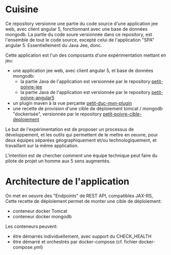 # Cuisine

Ce repository versionne une partie du code source d'une application jee web, avec client angular 5, fonctionnant avec une base de données mongodb. 
La partie du code soure versionnée dans ce repository, est l'ensemble de tout le code source, excepté celui de l'application "SPA" angular 5. 
Essentiellement du Java Jee, donc.

Cette application est l'un des composants d'une expérimentation mettant en jeu:
* une application jee web, avec client angular 5, et base de données mongodb:
  * la partie Java de l'application est versionnée par le repository [petit-poivre-jee](https://github.com/Jean-Baptiste-Lasselle/petit-poivre-jee)
  * la partie Java de l'application est versionnée par le repository [petit-poivre-angular5](https://github.com/Jean-Baptiste-Lasselle/petit-poivre-angular5)
* un plugin maven à la vue perçante [petit-duc-mvn-plugin](https://github.com/Jean-Baptiste-Lasselle/petit-duc-mvn-plugin)
* une recette de provision d'une cible de déploiement tomcat / mongodb "dockerisée",  versionnée par le repository [petit-poivre-cible-deploiement](https://github.com/Jean-Baptiste-Lasselle/cible-deploiement-petit-poivre)


Le but de l'expérimentation est de proposer un processus de développement, et les outils qui permettent de le mettre en oeuvre, pour deux 
équipes séparées géographiquement et/ou technologiquement, et travaillant sur la même application.

L'intention est de chercher comment une équipe technique peut faire du pilote de projet 
un homme aux 5 sens augmentés.


# Architecture de l'application

On met en oeuvre des "Endpoints" de REST API, compatibles JAX-RS,  
Cette recette de déploiement permet de monter une cible de déploiement:
* conteneur docker Tomcat
* conteneur docker mongodb

Les conteneurs peuvent:
* être démarrés individuellement, avec support du CHECK_HEALTH
* être démarré et orchestrés par docker-compose (cf. fichier docker-compose.yml)
<!-- * À venir: être démarrés et orchestrés par Kubernetes -->







